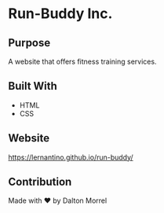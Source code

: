 # Run-Buddy Inc.

## Purpose 
A website that offers fitness training services.

## Built With
* HTML 
* CSS 

## Website
https://lernantino.github.io/run-buddy/

## Contribution

Made with ❤️ by Dalton Morrel
